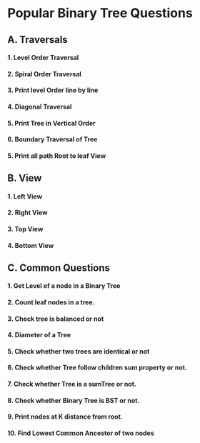 # Popular Binary Tree Questions

## A. Traversals
#### 1. Level Order Traversal 
#### 2. Spiral Order Traversal
#### 3. Print level Order line by line
#### 4. Diagonal Traversal 
#### 5. Print Tree in Vertical Order
#### 6. Boundary Traversal of Tree
#### 5. Print all path Root to leaf View

## B. View 
#### 1. Left View
#### 2. Right View
#### 3. Top View
#### 4. Bottom View

## C. Common Questions
#### 1. Get Level of a node in a Binary Tree
#### 2. Count leaf nodes in a tree.
#### 3. Check tree is balanced or not
#### 4. Diameter of a Tree
#### 5. Check whether two trees are identical or not 
#### 6. Check whether Tree follow children sum property or not.
#### 7. Check whether Tree is a sumTree or not.
#### 8. Check whether Binary Tree is BST or not.
#### 9. Print nodes at K distance from root.
#### 10. Find Lowest Common Ancestor of two nodes
